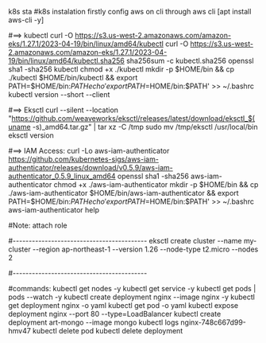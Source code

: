 k8s sta
#k8s instalation
firstly config aws on cli through aws cli [apt install aws-cli -y]

 #==> kubectl
curl -O https://s3.us-west-2.amazonaws.com/amazon-eks/1.27.1/2023-04-19/bin/linux/amd64/kubectl
curl -O https://s3.us-west-2.amazonaws.com/amazon-eks/1.27.1/2023-04-19/bin/linux/amd64/kubectl.sha256
sha256sum -c kubectl.sha256
openssl sha1 -sha256 kubectl
chmod +x ./kubectl
mkdir -p $HOME/bin && cp ./kubectl $HOME/bin/kubectl && export PATH=$HOME/bin:$PATH
echo 'export PATH=$HOME/bin:$PATH' >> ~/.bashrc
kubectl version --short --client

 #==> Eksctl 
curl --silent --location "https://github.com/weaveworks/eksctl/releases/latest/download/eksctl_$(uname -s)_amd64.tar.gz" | tar xz -C /tmp
sudo mv /tmp/eksctl /usr/local/bin
eksctl version


#==> IAM Access:
curl -Lo aws-iam-authenticator https://github.com/kubernetes-sigs/aws-iam-authenticator/releases/download/v0.5.9/aws-iam-authenticator_0.5.9_linux_amd64
openssl sha1 -sha256 aws-iam-authenticator
chmod +x ./aws-iam-authenticator
mkdir -p $HOME/bin && cp ./aws-iam-authenticator $HOME/bin/aws-iam-authenticator && export PATH=$HOME/bin:$PATH
echo 'export PATH=$HOME/bin:$PATH' >> ~/.bashrc
aws-iam-authenticator help

#Note: attach role

#------------------------------------------
eksctl create cluster --name my-cluster --region ap-northeast-1 --version 1.26 --node-type t2.micro --nodes 2

#------------------------------------------

#commands:
kubectl get nodes -y
kubectl get service -y
kubectl get pods | pods --watch -y
kubectl create deployment nginx --image nginx -y
kubectl get deployment nginx -o yaml 
kubectl get pod <name of pod> -o yaml
kubectl expose deployment nginx --port 80 --type=LoadBalancer
kubectl create deployment art-mongo --image mongo
kubectl logs nginx-748c667d99-hmv47
kubectl delete pod <name of pod>
kubectl delete deployment <name of deployment>

